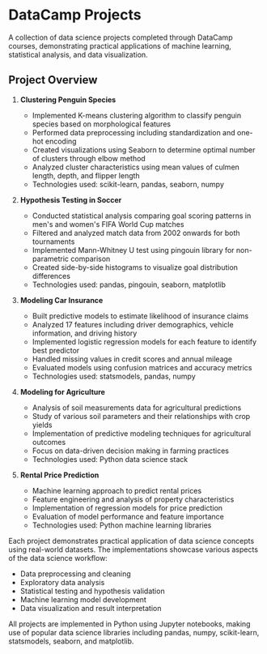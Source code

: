 # DataCamp Projects
A collection of data science projects completed through DataCamp courses, demonstrating practical applications of machine learning, statistical analysis, and data visualization.

## Project Overview

1. **Clustering Penguin Species**
   - Implemented K-means clustering algorithm to classify penguin species based on morphological features
   - Performed data preprocessing including standardization and one-hot encoding
   - Created visualizations using Seaborn to determine optimal number of clusters through elbow method
   - Analyzed cluster characteristics using mean values of culmen length, depth, and flipper length
   - Technologies used: scikit-learn, pandas, seaborn, numpy

2. **Hypothesis Testing in Soccer**
   - Conducted statistical analysis comparing goal scoring patterns in men's and women's FIFA World Cup matches
   - Filtered and analyzed match data from 2002 onwards for both tournaments
   - Implemented Mann-Whitney U test using pingouin library for non-parametric comparison
   - Created side-by-side histograms to visualize goal distribution differences
   - Technologies used: pandas, pingouin, seaborn, matplotlib

3. **Modeling Car Insurance**
   - Built predictive models to estimate likelihood of insurance claims
   - Analyzed 17 features including driver demographics, vehicle information, and driving history
   - Implemented logistic regression models for each feature to identify best predictor
   - Handled missing values in credit scores and annual mileage
   - Evaluated models using confusion matrices and accuracy metrics
   - Technologies used: statsmodels, pandas, numpy

4. **Modeling for Agriculture**
   - Analysis of soil measurements data for agricultural predictions
   - Study of various soil parameters and their relationships with crop yields
   - Implementation of predictive modeling techniques for agricultural outcomes
   - Focus on data-driven decision making in farming practices
   - Technologies used: Python data science stack

5. **Rental Price Prediction**
   - Machine learning approach to predict rental prices
   - Feature engineering and analysis of property characteristics
   - Implementation of regression models for price prediction
   - Evaluation of model performance and feature importance
   - Technologies used: Python machine learning libraries

Each project demonstrates practical application of data science concepts using real-world datasets. The implementations showcase various aspects of the data science workflow:
- Data preprocessing and cleaning
- Exploratory data analysis
- Statistical testing and hypothesis validation
- Machine learning model development
- Data visualization and result interpretation

All projects are implemented in Python using Jupyter notebooks, making use of popular data science libraries including pandas, numpy, scikit-learn, statsmodels, seaborn, and matplotlib.

